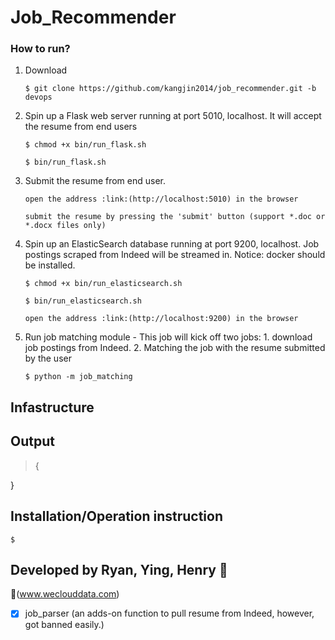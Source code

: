 # Job_Recommender

### How to run?

1. Download

       $ git clone https://github.com/kangjin2014/job_recommender.git -b devops

1. Spin up a Flask web server running at port 5010, localhost. It will accept the resume from end users

       $ chmod +x bin/run_flask.sh
    
       $ bin/run_flask.sh
       
2. Submit the resume from end user.

       open the address :link:(http://localhost:5010) in the browser
       
       submit the resume by pressing the 'submit' button (support *.doc or *.docx files only)
       
3. Spin up an ElasticSearch database running at port 9200, localhost. Job postings scraped from Indeed will be streamed in. Notice: docker should be installed. 

       $ chmod +x bin/run_elasticsearch.sh
       
       $ bin/run_elasticsearch.sh
       
       open the address :link:(http://localhost:9200) in the browser

3. Run job matching module - This job will kick off two jobs: 1. download job postings from Indeed. 2. Matching the job with the resume submitted by the user

       $ python -m job_matching

## Infastructure
    
## Output
    
> {
    
}

## Installation/Operation instruction

    $ 

## Developed by Ryan, Ying, Henry :koala: 

:link:(www.weclouddata.com)

- [x] job_parser (an adds-on function to pull resume from Indeed, however, got banned easily.)
